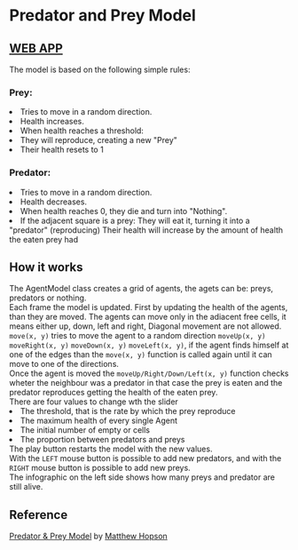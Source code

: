 <h1>Predator and Prey Model</h1>

<h2><a href="https://commoningtoys.github.io/PredatorVSPreyModel/">WEB APP</a></h2>
The model is based on the following simple rules:
<h3>Prey:</h3>
<li>Tries to move in a random direction.</li>
<li>Health increases.</li>
<li>When health reaches a threshold:</li>
<li>They will reproduce, creating a new "Prey"</li>
<li>Their health resets to 1</li>
<h3>Predator:</h3>
<li>Tries to move in a random direction.</li>
<li>Health decreases.</li>
<li>When health reaches 0, they die and turn into "Nothing".</li>
<li>If the adjacent square is a prey: They will eat it, turning it into a "predator" (reproducing) Their health will increase by the amount of health the eaten prey had</li>
<h2>How it works</h2>
The AgentModel class creates a grid of agents, the agets can be: preys, predators or nothing.<br>
Each frame the model is updated. First by updating the health of the agents, than they are moved. The agents can move only in the adiacent free cells, it means either up, down, left and right, Diagonal movement are not allowed. <code>move(x, y)</code> tries to move the agent to a random direction <code>moveUp(x, y)</code> <code>moveRight(x, y)</code> <code>moveDown(x, y)</code> <code>moveLeft(x, y)</code>, if the agent finds himself at one of the edges than the <code>move(x, y)</code> function is called again until it can move to one of the directions.<br>
Once the agent is moved the <code>moveUp/Right/Down/Left(x, y)</code> function checks wheter the neighbour was a predator in that case the prey is eaten and the predator reproduces getting the health of the eaten prey.<br>
There are four values to change wth the slider
<li>The threshold, that is the rate by which the prey reproduce</li>
<li>The maximum health of every single Agent</li>
<li>The initial number of empty or cells</li>
<li>The proportion between predators and preys</li>
The play button restarts the model with the new values.<br>
With the <code>LEFT</code> mouse button is possible to add new predators, and with the <code>RIGHT</code> mouse button is possible to add new preys.<br>
The infographic on the left side shows how many preys and predator are still alive.
<h2>Reference</h2>
<a href="https://github.com/Hopson97/PredatorAndPrey">Predator & Prey Model</a> by <a href="https://github.com/Hopson97">Matthew Hopson</a>

